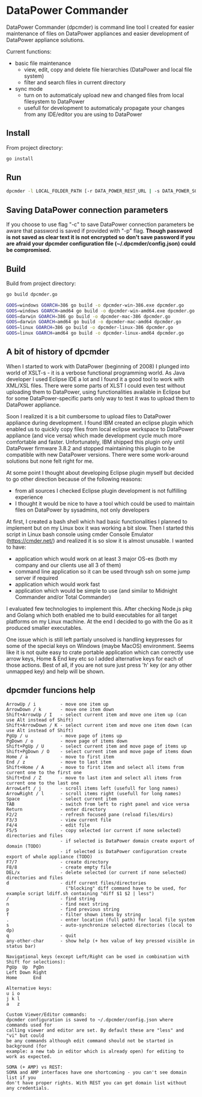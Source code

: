 # DataPower Commander

DataPower Commander (dpcmder) is command line tool I created for easier maintenance
of files on DataPower appliances and easier development of DataPower appliance solutions.

Current functions:
- basic file maintenance
  - view, edit, copy and delete file hierarchies (DataPower and local file system)
  - filter and search files in current directory
- sync mode
  - turn on to automaticaly upload new and changed files from local filesystem to DataPower
  - usefull for development to automaticaly propagate your changes from any IDE/editor you are using to DataPower

## Install

From project directory:
```bash
go install
```

## Run

```bash
dpcmder -l LOCAL_FOLDER_PATH [-r DATA_POWER_REST_URL | -s DATA_POWER_SOMA_AMP_URL] [-u USERNAME] [-p PASSWORD] [-d DP_DOMAIN] [-x PROXY_SERVER] [-c DP_CONFIG_NAME] [-debug]
```

## Saving DataPower connection parameters

If you choose to use flag "-c" to save DataPower connection parameters be aware
that password is saved if provided with "-p" flag. **Though password is not saved
as clear text it is not encrypted so don't save password if you are afraid
your dpcmder configuration file (~/.dpcmder/config.json) could be compromised.**

## Build

Build from project directory:

```sh
go build dpcmder.go

GOOS=windows GOARCH=386 go build -o dpcmder-win-386.exe dpcmder.go
GOOS=windows GOARCH=amd64 go build -o dpcmder-win-amd64.exe dpcmder.go
GOOS=darwin GOARCH=386 go build -o dpcmder-mac-386 dpcmder.go
GOOS=darwin GOARCH=amd64 go build -o dpcmder-mac-amd64 dpcmder.go
GOOS=linux GOARCH=386 go build -o dpcmder-linux-386 dpcmder.go
GOOS=linux GOARCH=amd64 go build -o dpcmder-linux-amd64 dpcmder.go
```

## A bit of history of dpcmder

When I started to work with DataPower (beginning of 2008) I plunged into world
of XSLT-s - it is a verbose functional programming world. As Java developer I
used Eclipse IDE a lot and I found it a good tool to work with XML/XSL files.
There were some parts of XLST I could even test without uploading them to DataPower,
using functionalities available in Eclipse but for some DataPower-specific parts
only way to test it was to upload them to DataPower appliance.

Soon I realized it is a bit cumbersome to upload files to DataPower appliance
during development. I found IBM created an eclipse plugin which enabled us to
quickly copy files from local eclipse workspace to DataPower appliance
(and vice versa) which made development cycle much more comfortable and faster.
Unfortunately, IBM shipped this plugin only until DataPower firmware 3.8.2 and
stopped maintaining this plugin to be compatible with new DataPower versions.
There were some work-around solutions but none felt right for me.

At some point I thought about developing Eclipse plugin myself but decided to go
other direction because of the following reasons:
- from all sources I checked Eclipse plugin development is not fulfilling experience
- I thought it would be nice to have a tool which could be used to maintain files on DataPower by sysadmins, not only developers

At first, I created a bash shell which had basic functionalities I planned to
implement but on my Linux box it was working a bit slow. Then I started this
script in Linux bash console using cmder Console Emulator (https://cmder.net/)
and realized it is so slow it is almost unusable. I wanted to have:
- application which would work on at least 3 major OS-es (both my company and our clients use all 3 of them)
- command line application so it can be used through ssh on some jump server if required
- application which would work fast
- application which would be simple to use (and similar to Midnight Commander and/or Total Commander)

I evaluated few technologies to implement this. After checking Node.js pkg and
Golang which both enabled me to build executables for all target platforms on my
Linux machine. At the end I decided to go with the Go as it produced smaller executables.

One issue which is still left partialy unsolved is handling keypresses for some
of the special keys on Windows (maybe MacOS) environment. Seems like it is not
quite easy to crate portable application which can correctly use arrow keys,
Home & End key etc so I added alternative keys for each of those actions. Best
of all, if you are not sure just press 'h' key (or any other unmapped key) and
help will be shown.


## dpcmder funcions help

```
ArrowUp / i         - move one item up
ArrowDown / k       - move one item down
Shift+ArrowUp / I   - select current item and move one item up (can use Alt instead of Shift)
Shift+ArrowDown / K - select current item and move one item down (can use Alt instead of Shift)
PgUp / u            - move page of items up
PgDown / o          - move page of items down
Shift+PgUp / U      - select current item and move page of items up
Shift+PgDown / O    - select current item and move page of items down
Home / a            - move to first item
End / z             - move to last item
Shift+Home / A      - move to first item and select all items from current one to the first one
Shift+End / Z       - move to last item and select all items from current one to the last one
ArrowLeft / j       - scroll items left (usefull for long names)
ArrowRight / l      - scroll items right (usefull for long names)
Space               - select current item
TAB                 - switch from left to right panel and vice versa
Return              - enter directory
F2/2                - refresh focused pane (reload files/dirs)
F3/3                - view current file
F4/4                - edit file
F5/5                - copy selected (or current if none selected) directories and files
                    - if selected is DataPower domain create export of domain (TODO)
                    - if selected is DataPower configuration create export of whole appliance (TODO)
F7/7                - create directory
F8/8                - create empty file
DEL/x               - delete selected (or current if none selected) directories and files
d                   - diff current files/directories
                      ("blocking" diff command have to be used, for example script ldiff.sh containing "diff $1 $2 | less")
/                   - find string
n                   - find next string
p                   - find previous string
f                   - filter shown items by string
.                   - enter location (full path) for local file system
s                   - auto-synchronize selected directories (local to dp)
q                   - quit
any-other-char      - show help (+ hex value of key pressed visible in status bar)

Navigational keys (except Left/Right can be used in combination with Shift for selections):
PgUp  Up  PgDn
Left Down Right
Home      End

Alternative keys:
u i o
j k l
a   z

Custom Viewer/Editor commands:
dpcmder configuration is saved to ~/.dpcmder/config.json where commands used for
calling viewer and editor are set. By default these are "less" and "vi" but could
be any commands although edit command should not be started in background (for
example: a new tab in editor which is already open) for editing to work as expected.

SOMA (+ AMP) vs REST:
SOMA and AMP interfaces have one shortcoming - you can't see domain list if you
don't have proper rights. With REST you can get domain list without any credentials.
```
